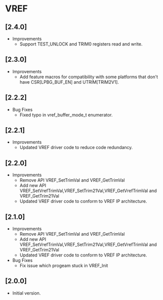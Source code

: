 # VREF

## [2.4.0]

- Improvements
  - Support TEST_UNLOCK and TRIM0 registers read and write.

## [2.3.0]

- Improvements
  - Add feature macros for compatibility with some platforms that don't have CSR[LPBG_BUF_EN] and UTRIM[TRIM2V1].

## [2.2.2]

- Bug Fixes
  - Fixed typo in vref_buffer_mode_t enumerator.

## [2.2.1]

- Improvements
  - Updated VREF driver code to reduce code redundancy.

## [2.2.0]

- Improvements
  - Remove API VREF_SetTrimVal and VREF_GetTrimVal
  - Add new API VREF_SetVrefTrimVal,VREF_SetTrim21Val,VREF_GetVrefTrimVal and VREF_GetTrim21Val
  - Updated VREF driver code to conform to VREF IP architecture.

## [2.1.0]

- Improvements
  - Remove API VREF_SetTrimVal and VREF_GetTrimVal
  - Add new API VREF_SetVrefTrimVal,VREF_SetTrim21Val,VREF_GetVrefTrimVal and VREF_GetTrim21Val
  - Updated VREF driver code to conform to VREF IP architecture.
- Bug Fixes
  - Fix issue which progeam stuck in VREF_Init

## [2.0.0]

- Initial version.
